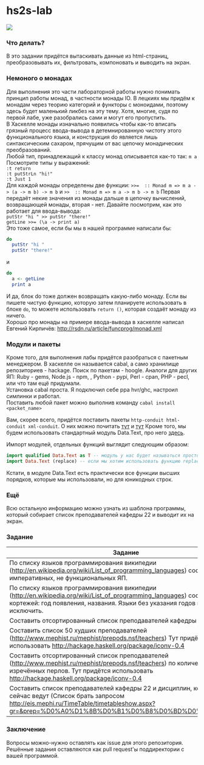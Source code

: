 hs2s-lab  
========
![](http://www.haskell.org/wikiupload/8/8d/Dhug.png)
### Что делать?
В это задании придётся вытаскивать данные из html-страниц, преобразовывать их, фильтровать, компоновать и выводить на экран.

### Немоного о монадах
Для выполнения это части лабораторной работы нужно понимать принцип работы монад, в частности монады IO. В лецкиях мы придём к монадам через теорию категорий и функторы с моноидами, поэтому здесь будет маленький ликбез на эту тему. Хотя, многие, судя по первой лабе, уже разобрались сами и могут его пропустить.  
В Хаскелле монады изначально появились чтобы как-то вписать грязный процесс ввода-вывода в детемнированную чистоту этого функционального языка, и конструкция do является лишь синтаксическим сахаром, прячущим от вас цепочку монадических преобразований.  
Любой тип, принадлежащий к классу монад описывается как-то так: `m a`  
Посмотрите типы у выражений:  
`:t return`  
`:t putStrLn "hi!"`  
`:t Just 1`  
Для каждой монады определены две функции: `>>=  :: Monad m => m a -> (a -> m b) -> m b` и `>>  :: Monad m => m a -> m b -> m b` Первая передаёт некие значения из монады дальше в цепочку вычислений, возвращающей монады, вторая - нет.
Давайте посмотрим, как это работает для ввода-вывода:  
`putStr "hi " >> putStr "there!"`  
`getLine >>= (\a -> print a)`  
Это тоже самое, если бы мы в нашей программе написали бы:  
```haskell
do
  putStr "hi "
  putStr "there!"
```
и  
```haskell
do
  a <- getLine
  print a
```
И да, блок do тоже должен возвращать какую-либо монаду. Если вы пишете чистую функцию, которую затем планируете использовать в блоке `do`, то можете использовать `return ()`, которая создаёт монаду из ничего.  
Хорошо про монады на примере ввода-вывода в хаскелле написал Евгений Кирпичёв: http://rsdn.ru/article/funcprog/monad.xml

### Модули и пакеты
Кроме того, для выполнения лабы придётся разобраться с пакетным менеджером. В хаскелле он называется cabal, а само хранилище репозиториев - hackage. Поиск по пакетам - hoogle. Аналоги для других ЯП: Ruby - gems, Node.js - npm, , Python - pypi, Perl - cpan, PHP - pecl, или что там ещё придумали.  
Установка cabal проста. Я подключил себе ppa hvr/ghc, настроил симлинки и работал.  
Поставить любой пакет можно выполнив команду
`cabal install <packet_name>`

Вам, скорее всего, придётся поставить пакеты `http-conduit html-conduit xml-conduit`. О них можно почитать [тут](http://www.yesodweb.com/book/http-conduit) и [тут](https://hackage.haskell.org/package/html-conduit) 
Кроме того, мы будем использовать стандартный модуль Data.Text, про него [здесь](http://hackage.haskell.org/package/text-0.11.2.0/docs/Data-Text.html).

Импорт модулей, отдельных функций выглядит следующим образом:
```haskell
import qualified Data.Text as T -- модуль у нас будет называться просто T
import Data.Text (replace) -- если мы хотим использовать функцию replace из модуля T не как T.replace, а просто replace 
```
Кстати, в модуле Data.Text есть практически все функции высших порядков, которые мы использовали, но для юникодных строк.

### Ещё
Всю остальную информацию можно узнать из шаблона программы, который собирает список преподавателей кафедры 22 и выводит их на экран.

### Задание
|Задание|Студент|
|---|---|
|По списку языков программирования википедии (http://en.wikipedia.org/wiki/List_of_programming_languages)  составить список императивных, не функциональных ЯП.||
|По списку языков программирования википедии (http://en.wikipedia.org/wiki/List_of_programming_languages) составить список кортежей: год  появления, названия. Языки без указания годов появления исключить.||
|Составить отсортированный список преподавателей кафедры 22 и их хобби||
|Составить список 50 худших преподавателей (http://www.mephist.ru/mephist/prepods.nsf/teachers) Тут придётся использовать http://hackage.haskell.org/package/iconv-0.4||
|Составить отсортированный список преподавателей (http://www.mephist.ru/mephist/prepods.nsf/teachers) по количеству изречённых перлов. Тут придётся использовать http://hackage.haskell.org/package/iconv-0.4||
|Составить список преподавателей кафедры 22 и дисциплин, которые они сейчас ведут (Список брать запросом http://eis.mephi.ru/TimeTable/timetableshow.aspx?gr=&prep=%D0%A0%D1%8B%D0%B1%D0%B8%D0%BD%D0%B0&typ=prep)||

### Заключение
Вопросы можно-нужно оставлять как issue для этого репозитория.
Решённые задания оставляются как pull request'ы поддиректории с вашей программой.
